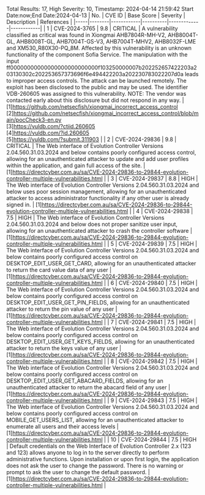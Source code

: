 Total Results: 17, High Severity: 10, Timestamp: 2024-04-14 21:59:42
Start Date:now;End Date:2024-04-13
| No. | CVE ID | Base Score | Severity | Description | References |
|-----|--------|------------|----------|-------------|------------|
| 1 | CVE-2024-3765 | 9.8  | CRITICAL | A vulnerability classified as critical was found in Xiongmai AHB7804R-MH-V2, AHB8004T-GL, AHB8008T-GL, AHB7004T-GS-V3, AHB7004T-MHV2, AHB8032F-LME and XM530_R80X30-PQ_8M. Affected by this vulnerability is an unknown functionality of the component Sofia Service. The manipulation with the input ff00000000000000000000000000f103250000007b202252657422203a203130302c202253657373696f6e494422203a202230783022207d0a leads to improper access controls. The attack can be launched remotely. The exploit has been disclosed to the public and may be used. The identifier VDB-260605 was assigned to this vulnerability. NOTE: The vendor was contacted early about this disclosure but did not respond in any way. | [1]https://github.com/netsecfish/xiongmai_incorrect_access_control<br>[2]https://github.com/netsecfish/xiongmai_incorrect_access_control/blob/main/pocCheck3-en.py<br>[3]https://vuldb.com/?ctiid.260605<br>[4]https://vuldb.com/?id.260605<br>[5]https://vuldb.com/?submit.311903 |
| 2 | CVE-2024-29836 | 9.8  | CRITICAL | The Web interface of Evolution Controller Versions 2.04.560.31.03.2024 and below contains poorly configured access control, allowing for an unauthenticated attacker to update and add user profiles within the application, and gain full access of the site. | [1]https://directcyber.com.au/sa/CVE-2024-29836-to-29844-evolution-controller-multiple-vulnerabilities.html |
| 3 | CVE-2024-29837 | 8.8  | HIGH | The Web interface of Evolution Controller Versions 2.04.560.31.03.2024 and below uses poor session management, allowing for an unauthenticated attacker to access administrator functionality if any other user is already signed in. | [1]https://directcyber.com.au/sa/CVE-2024-29836-to-29844-evolution-controller-multiple-vulnerabilities.html |
| 4 | CVE-2024-29838 | 7.5  | HIGH | The Web interface of Evolution Controller Versions 2.04.560.31.03.2024 and below does not proper sanitize user input,  allowing for an unauthenticated attacker to crash the controller software | [1]https://directcyber.com.au/sa/CVE-2024-29836-to-29844-evolution-controller-multiple-vulnerabilities.html |
| 5 | CVE-2024-29839 | 7.5  | HIGH | The Web interface of Evolution Controller Versions 2.04.560.31.03.2024 and below contains poorly configured access control on DESKTOP_EDIT_USER_GET_CARD, allowing for an unauthenticated attacker to return the card value data of any user | [1]https://directcyber.com.au/sa/CVE-2024-29836-to-29844-evolution-controller-multiple-vulnerabilities.html |
| 6 | CVE-2024-29840 | 7.5  | HIGH | The Web interface of Evolution Controller Versions 2.04.560.31.03.2024 and below contains poorly configured access control on DESKTOP_EDIT_USER_GET_PIN_FIELDS, allowing for an unauthenticated attacker to return the pin value of any user | [1]https://directcyber.com.au/sa/CVE-2024-29836-to-29844-evolution-controller-multiple-vulnerabilities.html |
| 7 | CVE-2024-29841 | 7.5  | HIGH | The Web interface of Evolution Controller Versions 2.04.560.31.03.2024 and below contains poorly configured access control on DESKTOP_EDIT_USER_GET_KEYS_FIELDS, allowing for an unauthenticated attacker to return the keys value of any user | [1]https://directcyber.com.au/sa/CVE-2024-29836-to-29844-evolution-controller-multiple-vulnerabilities.html |
| 8 | CVE-2024-29842 | 7.5  | HIGH | The Web interface of Evolution Controller Versions 2.04.560.31.03.2024 and below contains poorly configured access control on DESKTOP_EDIT_USER_GET_ABACARD_FIELDS, allowing for an unauthenticated attacker to return the abacard field of any user | [1]https://directcyber.com.au/sa/CVE-2024-29836-to-29844-evolution-controller-multiple-vulnerabilities.html |
| 9 | CVE-2024-29843 | 7.5  | HIGH | The Web interface of Evolution Controller Versions 2.04.560.31.03.2024 and below contains poorly configured access control on MOBILE_GET_USERS_LIST, allowing for an unauthenticated attacker to enumerate all users and their access levels | [1]https://directcyber.com.au/sa/CVE-2024-29836-to-29844-evolution-controller-multiple-vulnerabilities.html |
| 10 | CVE-2024-29844 | 7.5  | HIGH | Default credentials on the Web Interface of Evolution Controller 2.x (123 and 123) allows anyone to log in to the server directly to perform administrative functions. Upon installation or upon first login, the application does not ask the user to change the password. There is no warning or prompt to ask the user to change the default password. | [1]https://directcyber.com.au/sa/CVE-2024-29836-to-29844-evolution-controller-multiple-vulnerabilities.html |

